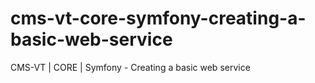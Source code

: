 # cms-vt-core-symfony-creating-a-basic-web-service
CMS-VT | CORE | Symfony - Creating a basic web service
